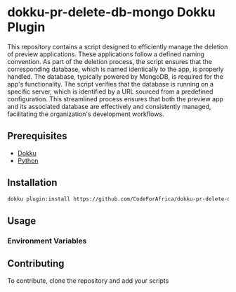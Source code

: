 # dokku-pr-delete-db-mongo Dokku Plugin

This repository contains a script designed to efficiently manage the deletion of preview applications. These applications follow a defined naming convention. As part of the deletion process, the script ensures that the corresponding database, which is named identically to the app, is properly handled. The database, typically powered by MongoDB, is required for the app's functionality. The script verifies that the database is running on a specific server, which is identified by a URL sourced from a predefined configuration. This streamlined process ensures that both the preview app and its associated database are effectively and consistently managed, facilitating the organization's development workflows.

## Prerequisites

- [Dokku](https://dokku.com/docs/development/plugin-triggers)
- [Python](https://www.python.org/downloads/)

## Installation

```bash
dokku plugin:install https://github.com/CodeForAfrica/dokku-pr-delete-db-mongo
```

## Usage

### Environment Variables

## Contributing

To contribute, clone the repository and add your scripts
